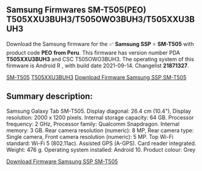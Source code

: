 <h2>Samsung Firmwares SM-T505(PEO) T505XXU3BUH3/T505OWO3BUH3/T505XXU3BUH3</h2>
Download the Samsung firmware for the ✅ <strong>Samsung SSP </strong> ⭐ <strong>SM-T505</strong> with product code <strong>PEO</strong> <strong> from Peru</strong>. This firmware has version number PDA <strong>T505XXU3BUH3</strong> and CSC T505OWO3BUH3. The operating system of this firmware is Android R , with build date 2021-09-14. Changelist <strong>21871327</strong>.


[SM-T505](https://samfirm.shop/samsung/model/SM-T505)
[T505XXU3BUH3](https://samfirm.shop/samsung/pda/T505XXU3BUH3)
[Download Firmware Samsung SSP SM-T505](https://samfirm.shop/samsung/firmware/456621)
<h2>Summary description:</h2>
<p>Samsung Galaxy Tab SM-T505. Display diagonal: 26.4 cm (10.4"), Display resolution: 2000 x 1200 pixels. Internal storage capacity: 64 GB. Processor frequency: 2 GHz, Processor family: Qualcomm Snapdragon. Internal memory: 3 GB. Rear camera resolution (numeric): 8 MP, Rear camera type: Single camera, Front camera resolution (numeric): 5 MP. Top Wi-Fi standard: Wi-Fi 5 (802.11ac). Assisted GPS (A-GPS). Card reader integrated. Weight: 476 g. Operating system installed: Android 10. Product colour: Grey</p>


[Download Firmware Samsung SSP SM-T505](https://samfirm.shop/samsung/firmware/456621)
